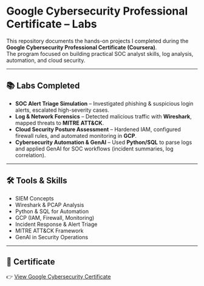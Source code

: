 # Google Cybersecurity Professional Certificate – Labs  

This repository documents the hands-on projects I completed during the **Google Cybersecurity Professional Certificate (Coursera)**.  
The program focused on building practical SOC analyst skills, log analysis, automation, and cloud security.  

---

## 📚 Labs Completed  

- **SOC Alert Triage Simulation** – Investigated phishing & suspicious login alerts, escalated high-severity cases.  
- **Log & Network Forensics** – Detected malicious traffic with **Wireshark**, mapped threats to **MITRE ATT&CK**.  
- **Cloud Security Posture Assessment** – Hardened IAM, configured firewall rules, and automated monitoring in **GCP**.  
- **Cybersecurity Automation & GenAI** – Used **Python/SQL** to parse logs and applied GenAI for SOC workflows (incident summaries, log correlation).  

---

## 🛠️ Tools & Skills  

- SIEM Concepts  
- Wireshark & PCAP Analysis  
- Python & SQL for Automation  
- GCP (IAM, Firewall, Monitoring)  
- Incident Response & Alert Triage  
- MITRE ATT&CK Framework  
- GenAI in Security Operations  

---

## 📄 Certificate  

👉 [View Google Cybersecurity Certificate](https://coursera.org/share/cacd9dd53e79251e9d866b4128f6eda8)
